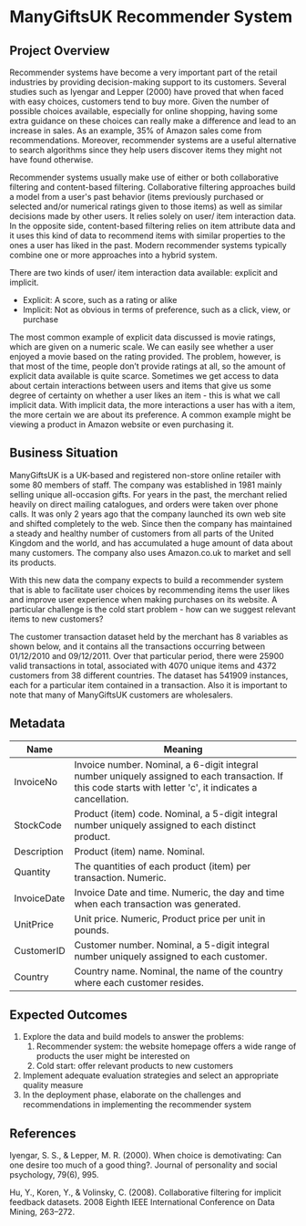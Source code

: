 # ManyGiftsUK Recommender System

## Project Overview

Recommender systems have become a very important part of the retail industries by providing decision-making support to its customers. Several studies such as Iyengar and Lepper (2000) have proved that when faced with easy choices, customers tend to buy more. Given the number of possible choices available, especially for online shopping, having some extra guidance on these choices can really make a difference and lead to an increase in sales. As an example, 35% of Amazon sales come from recommendations. Moreover, recommender systems are a useful alternative to search algorithms since they help users discover items they might not have found otherwise.

Recommender systems usually make use of either or both collaborative filtering and content-based filtering. Collaborative filtering approaches build a model from a user's past behavior (items previously purchased or selected and/or numerical ratings given to those items) as well as similar decisions made by other users. It relies solely on user/ item interaction data. In the opposite side, content-based filtering relies on item attribute data and it uses this kind of data to recommend items with similar properties to the ones a user has liked in the past. Modern recommender systems typically combine one or more approaches into a hybrid system.

There are two kinds of user/ item interaction data available: explicit and implicit.
- Explicit: A score, such as a rating or alike
- Implicit: Not as obvious in terms of preference, such as a click, view, or purchase

The most common example of explicit data discussed is movie ratings, which are given on a numeric scale. We can easily see whether a user enjoyed a movie based on the rating provided. The problem, however, is that most of the time, people don’t provide ratings at all, so the amount of explicit data available is quite scarce. Sometimes we get access to data about certain interactions between users and items that give us some degree of certainty on whether a user likes an item - this is what we call implicit data. With implicit data, the more interactions a user has with a item, the more certain we are about its preference. A common example might be viewing a product in Amazon website or even purchasing it.

## Business Situation 

ManyGiftsUK is a UK-based and registered non-store online retailer with some 80 members of staff. The company was established in 1981 mainly selling unique all-occasion gifts. For years in the past, the merchant relied heavily on direct mailing catalogues, and orders were taken over phone calls. It was only 2 years ago that the company launched its own web site and shifted completely to the web. Since then the company has maintained a steady and healthy number of customers from all parts of the United Kingdom and the world, and has accumulated a huge amount of data about many customers. The company also uses Amazon.co.uk to market and sell its products. 

With this new data the company expects to build a recommender system that is able to facilitate user choices by recommending items the user likes and improve user experience when making purchases on its website. A particular challenge is the cold start problem - how can we suggest relevant items to new customers?

The customer transaction dataset held by the merchant has 8 variables as shown below, and it contains all the transactions occurring between 01/12/2010 and 09/12/2011. Over that particular period, there were 25900 valid transactions in total, associated with 4070 unique items and 4372 customers from 38 different countries. The dataset has 541909 instances, each for a particular item contained in a transaction. Also it is important to note that many of ManyGiftsUK customers are wholesalers.

## Metadata

| Name                        | Meaning                                                                                                                                                        |
|-----------------------------|----------------------------------------------------------------------------------------------------------------------------------------------------------------|
| InvoiceNo                   | Invoice number. Nominal, a 6-digit integral number uniquely assigned to each transaction. If this code starts with letter 'c', it indicates a cancellation.    |
| StockCode                   | Product (item) code. Nominal, a 5-digit integral number uniquely assigned to each distinct product.                                                            |
| Description                 | Product (item) name. Nominal.                                                                                                                                  |
| Quantity                    | The quantities of each product (item) per transaction. Numeric.                                                                                                |
| InvoiceDate                 | Invoice Date and time. Numeric, the day and time when each transaction was generated.                                                                          |
| UnitPrice                   | Unit price. Numeric, Product price per unit in pounds.                                                                                                         |
| CustomerID                  | Customer number. Nominal, a 5-digit integral number uniquely assigned to each customer.                                                                        |
| Country                     | Country name. Nominal, the name of the country where each customer resides.                                                                                    |


## Expected Outcomes

1. Explore the data and build models to answer the problems:
    1. Recommender system: the website homepage offers a wide range of products the user might be interested on
    2. Cold start: offer relevant products to new customers
2. Implement adequate evaluation strategies and select an appropriate quality measure
3. In the deployment phase, elaborate on the challenges and recommendations in implementing the recommender system

## References

Iyengar, S. S., & Lepper, M. R. (2000). When choice is demotivating: Can one desire too much of a good thing?. Journal of personality and social psychology, 79(6), 995.

Hu, Y., Koren, Y., & Volinsky, C. (2008). Collaborative filtering for implicit feedback datasets. 2008 Eighth IEEE International Conference on Data Mining, 263–272.

